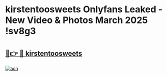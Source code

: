 # kirstentoosweets Onlyfans Leaked - New Video & Photos March 2025 !sv8g3

# <h2><a href="https://uxhbit.iuczelnia.edu.pl?title=kirstentoosweets&ref=sv8g3">🔗👉 🔴 kirstentoosweets</a></h2>

[![acn](https://github.com/user-attachments/assets/0f9c940e-d8b0-45ae-aac7-cd30a18b3e1c)](https://uxhbit.iuczelnia.edu.pl?title=kirstentoosweets&ref=sv8g3)


